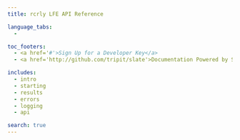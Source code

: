 ```yaml
---
title: rcrly LFE API Reference

language_tabs:
  - 

toc_footers:
  - <a href='#'>Sign Up for a Developer Key</a>
  - <a href='http://github.com/tripit/slate'>Documentation Powered by Slate</a>

includes:
  - intro
  - starting
  - results
  - errors
  - logging
  - api

search: true
---
```

















